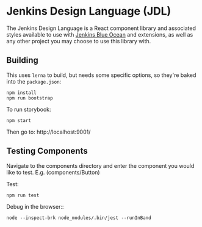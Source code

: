 # Jenkins Design Language (JDL)

The Jenkins Design Language is a React component library and associated styles available to use with [Jenkins Blue Ocean](https://github.com/jenkinsci/blueocean-plugin) and extensions, as well as any other project you may choose to use this library with.

## Building

This uses `lerna` to build, but needs some specific options, so they're baked into the `package.json`:

```
npm install
npm run bootstrap
```

To run storybook:

```
npm start
```

Then go to: http://localhost:9001/

## Testing Components

Navigate to the components directory and enter the component you would like to test. E.g. (components/Button)

Test:

```
npm run test
```

Debug in the browser::

```
node --inspect-brk node_modules/.bin/jest --runInBand
```
